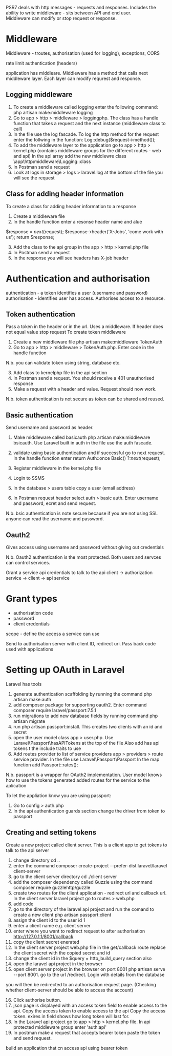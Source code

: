 PSR7 deals with http messages - requests and responses.  Includes the ability to write middleware - sits between API and end user.  
Middleware can modify or stop request or response.

Middleware
===========
Middleware - troutes, authorisation (used for logging), exceptions, CORS

rate limit
authentication (headers)

application has middleare.  Middleware has a method that calls next middleware layer.
Each layer can modify requrest and response.

Logging middleware
--------------------
1. To create a middleware called logging enter the following command: php artisan make:middleware logging
2. Go to app > http > middleware > loggingphp. The class has a handle function that takes a request and the next instance (middleware class to call)
3. In the file use the log fascade. To log the http method for the request enter the follwing in the function: Log::debug($request->method());
4. To add the middleware layer to the application go to app > http > kernel.php (contains middleware groups for the different routes - web and api)
In the api array add the new middlewre class \app\http\middleware\Logging::class
5. In Postman send a request
6. Look at logs in storage > logs > laravel.log at the bottom of the file you will see the request

Class for adding header information
------------------------------------

To create a class for adding header information to a response
1. Create a middleware file
2. In the handle function enter a resonse header name and alue

$response = $next($request);
$response->header('X-Jobs', 'come work with us');
return $response;

3. Add the class to the api group in the app > http > kernel.php file
4. In Postman send a request
5. In the response you will see headers has X-job header

Authentication and authorisation 
==================================
authentication - a token identifies a user (username and password)
authorisation - identifies user has access.  Authorises access to a resource.

Token authentication
----------------------
Pass a token in the header or in the url.  Uses a middleware. If header does not equal value stop request
To create token middleware

1. Create a new middleware file php artisan make:middleware TokenAuth
2. Go to app > http > middleware > TokenAuth.php. Enter code in the handle function

N.b. you can validate token using string, database etc.

3. Add class to kernelphp file in the api section
4. In Postman send a request. You should receive a 401 unauthorised response
5. Make a request with a header and value.  Request should now work.

N.b. token authentication is not secure as token can be shared and reused.

Basic authentication
------------------------

Send username and password as header. 

1. Make middleware called basicauth php artisan make:middleware bsicauth. Use Laravel built in auth in the file use the auth fascade.
2. validate using basic authentication and if successful go to next request. In the handle function enter
return Auth::once Basic() ?:$next($request);

3. Register middleware in the kernel.php file
4. Login to SSMS
5. In the database > users table copy a user (email address)
6. In Postman request header select auth > basic auth. Enter username and password, ecret and send request.

N.b. bsic authentication is note secure because if you are not using SSL anyone can read the username and password.

Oauth2
------
Gives access using username and password without giving out credentials  

N.b. Oauth2 authentication is the most protected. Both users and servces can control services.

Grant a service api credentials to talk to the api
client -> authorization service -> client -> api service

Grant types
============
- authorisation code
- password
- client credentials

scope - define the access a service can use

Send to authorisation server with client ID, redirect uri. Pass back code used with applications

Setting up OAuth in Laravel
==============================
Laravel has tools
1. generate authentication scaffolding by running the command php artisan make:auth
2. add composer package for supporting oauth2. Enter command composer require laravel/passport:7.5.1
3. run migrations to add new database fields by running command php artisan migrate
4. run php artisan passport:install. This creates two clients with an id and secret
5. open the user model class app > user.php. Use Laravel\Passport\hasAPITokens at the top of the file Also add has api tokens t the include traits to use
6. Add routes provider to list of service providers app > providers > route service provider.  In the file use Laravel\Passport\Passport
In the map function add Passport::rates();

N.b. passport is a wrapper for OAuth2 implementation.  User model knows how to use the tokens generated added routes for the service to the aplication

To let the appliation know you are using passport:

1. Go to config > auth.php
2. In the api authentication guards section change the driver from token to passport

Creating and setting tokens
---------------------------
Create a new project called client server. This is a client app to get tokens to talk to the api server
1. change directory cd ..
2. enter the command composer create-project --prefer-dist laravel/laravel client-server
3. go to the client server directory cd ./client server
4. add the composer dependency called Guzzle using the command composer require guzzlehttp/guzzle
5. create two routes for the client application - redirect url and callback url. In the client server laravel project go to routes > web.php
6. add code
7. go to the directory of the laravel api project and run the comand to create a new client php artisan passport:client
8. assign the client id to the user id 1
9. enter a client name e.g. client server
10. enter where you want to redirect request to after authorisation http://127.0.1.1/8001/callback
11. copy the client secret enerated
12. In the client server project web.php file in the get/callback route replace the client secret with the copied secret and id
13. change the client id in the $query = http_build_query section also
14. open the laravel api project in the browser
15. open client server project in the browser on port 8001 php artisan serve --port 8001.  go to the url /redirect. Login with details from the database

you will then be redirected to an authorisation request page. (Checking whether client-server should be able to access the account)

16. Click authorise button.
17. json page is displayed with an access token field to enable access to the api. Copy the access token to enable access to the api Copy the access token.
exires in field shows how long token will last for.
18. In the Laravel api project go to app > http > kernel.php file.  In api protected middleware group enter 'auth:api'
19. In postman make a request that accepts bearer token  paste the token and send request.

build an application that cn access api using bearer token



